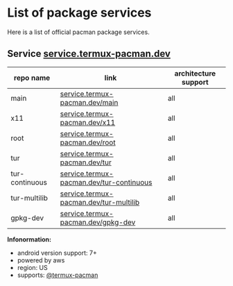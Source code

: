 # List of package services
Here is a list of official pacman package services.

## Service [service.termux-pacman.dev](https://service.termux-pacman.dev/)

repo name | link | architecture support
--- | --- | ---
main | [service.termux-pacman.dev/main](https://service.termux-pacman.dev/main) | all
x11 | [service.termux-pacman.dev/x11](https://service.termux-pacman.dev/x11) | all
root | [service.termux-pacman.dev/root](https://service.termux-pacman.dev/root) | all
tur | [service.termux-pacman.dev/tur](https://service.termux-pacman.dev/tur) | all
tur-continuous | [service.termux-pacman.dev/tur-continuous](https://service.termux-pacman.dev/tur-continuous) | all
tur-multilib | [service.termux-pacman.dev/tur-multilib](https://service.termux-pacman.dev/tur-multilib) | all
gpkg-dev | [service.termux-pacman.dev/gpkg-dev](https://service.termux-pacman.dev/gpkg-dev) | all

**Infonormation:**
- android version support: 7+
- powered by aws
- region: US
- supports: [@termux-pacman](https://github.com/termux-pacman)
